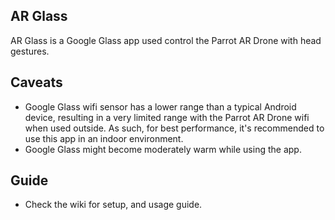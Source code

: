 AR Glass
--------
AR Glass is a Google Glass app used control the Parrot AR Drone with head gestures.

Caveats
-------
- Google Glass wifi sensor has a lower range than a typical Android device,
resulting in a very limited range with the Parrot AR Drone wifi when used outside. As such,
for best performance, it's recommended to use this app in an indoor environment.
- Google Glass might become moderately warm while using the app.

Guide
-----
* Check the wiki for setup, and usage guide.